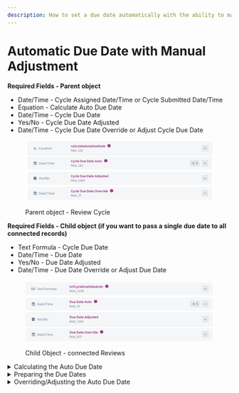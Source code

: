 ```yaml
---
description: How to set a due date automatically with the ability to manually override it
---
```


# Automatic Due Date with Manual Adjustment

**Required Fields - Parent object**

* Date/Time - Cycle Assigned Date/Time or Cycle Submitted Date/Time
* Equation - Calculate Auto Due Date
* Date/Time - Cycle Due Date
* Yes/No - Cycle Due Date Adjusted
* Date/Time - Cycle Due Date Override or Adjust Cycle Due Date

<figure><img src="../../.gitbook/assets/image (8).png" alt=""><figcaption><p>Parent object - Review Cycle</p></figcaption></figure>

**Required Fields - Child object (if you want to pass a single due date to all connected records)**

* Text Formula - Cycle Due Date
* Date/Time - Due Date
* Yes/No - Due Date Adjusted
* Date/Time - Due Date Override or Adjust Due Date

<figure><img src="../../.gitbook/assets/image (11).png" alt=""><figcaption><p>Child Object - connected Reviews</p></figcaption></figure>

<details>

<summary>Calculating the Auto Due Date</summary>

Depending on use case, we need either an Assigned Date or a Submitted Date for the cycle to give us a starting date to calculate our due date from. We calculate from that date based on whats required by the process. In this example we use 10 days but in some scenarios you may likely use something like 7 days for a week, 14 days for 2 weeks, 28-31 days for a month, 60 days for 2 months, 90-91 days for a quarter, or 365 days for a year.

```
{Cycle Assigned Date Time} !=0 ? {Cycle Assigned Date Time} + 10 : null
```

With ternary operators we indicate here that if the Assigned Date is not blank to add 10 days to it for the Due Date, else, leave the date blank.

Be sure to set the Equation Type to Date, Date Type to days, and Result Type to Date. We also ignore time for the purpose of this example but it is an available option.

</details>

<details>

<summary>Preparing the Due Dates</summary>

Once we have our Equation in place, we set our Cycle Auto Due Date field to it.

If you are passing the due date down to any child records as well, you will set its Text Formula to the parent object's Cycle Auto Due Date. Then with the Child's own Due Date Auto field, we set it to that Text Formula if it is not blank and the Due Date Auto is blank.

</details>

<details>

<summary>Overriding/Adjusting the Auto Due Date</summary>

This can be one of two ways; either by inline editing in a table, via a form submit, or both.

When using the inline editing option, the downside is both the Auto Due Date and the Due Date Override fields must be present. We use record rules & display rules for when a date is entered to Adjust the due date. We bold the field and strikethrough the Auto Due Date to give the visual cues that the date has been overridden/adjusted.&#x20;

<img src="../../.gitbook/assets/image (3).png" alt="" data-size="original">

These display rules can be applied even if you decide to only adjust the dates with a form submit. For this display rule to work, we set the yes/no field to yes to indicate it has been adjusted. If the Due Date Adjusted is yes, then these display rules apply.

If we use a form submit, we create a menu button for the action:

![](<../../.gitbook/assets/image (7).png>)

Which opens up a modal page with a form submit to mark the due date as adjusted with yes and to give the field a date value.

![](<../../.gitbook/assets/image (1) (2).png>)

If you want the ability to adjust all due dates for connected child records, record rules must be added accordingly

![](<../../.gitbook/assets/image (10).png>)

</details>

